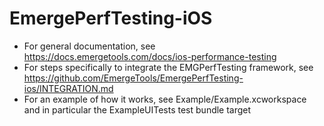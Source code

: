 # EmergePerfTesting-iOS

- For general documentation, see https://docs.emergetools.com/docs/ios-performance-testing
- For steps specifically to integrate the EMGPerfTesting framework, see https://github.com/EmergeTools/EmergePerfTesting-ios/INTEGRATION.md
- For an example of how it works, see Example/Example.xcworkspace and in particular the ExampleUITests test bundle target
